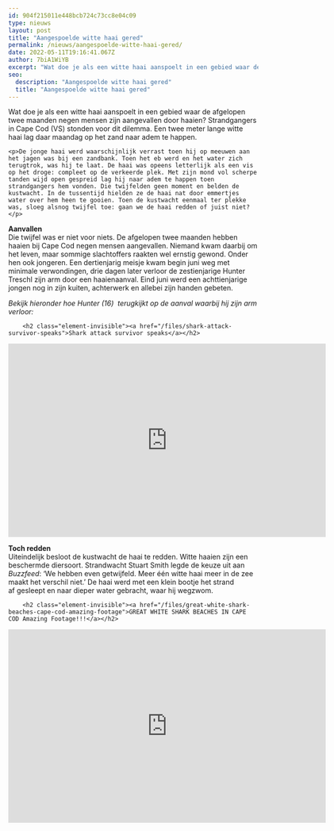 ```yaml
---
id: 904f215011e448bcb724c73cc8e04c09
type: nieuws
layout: post
title: "Aangespoelde witte haai gered"
permalink: /nieuws/aangespoelde-witte-haai-gered/
date: 2022-05-11T19:16:41.067Z
author: 7biA1WiYB
excerpt: "Wat doe je als een witte haai aanspoelt in een gebied waar de afgelopen twee maanden negen mensen zijn aangevallen door haaien? Strandgangers in Cape Cod (VS) stonden voor dit dilemma. Een twee meter lange witte haai lag daar maandag op het zand naar adem te happen.  "
seo:
  description: "Aangespoelde witte haai gered"
  title: "Aangespoelde witte haai gered"
---
```

Wat doe je als een witte haai aanspoelt in een gebied waar de afgelopen twee maanden negen mensen zijn aangevallen door haaien? Strandgangers in Cape Cod (VS) stonden voor dit dilemma. Een twee meter lange witte haai lag daar maandag op het zand naar adem te happen.  

    <p>De jonge haai werd waarschijnlijk verrast toen hij op meeuwen aan het jagen was bij een zandbank. Toen het eb werd en het water zich terugtrok, was hij te laat. De haai was opeens letterlijk als een vis op het droge: compleet op de verkeerde plek. Met zijn mond vol scherpe tanden wijd open gespreid lag hij naar adem te happen toen strandgangers hem vonden. Die twijfelden geen moment en belden de kustwacht. In de tussentijd hielden ze de haai nat door emmertjes water over hem heen te gooien. Toen de kustwacht eenmaal ter plekke was, sloeg alsnog twijfel toe: gaan we de haai redden of juist niet?</p>
<p><strong>Aanvallen</strong><br>Die twijfel was er niet voor niets. De afgelopen twee maanden hebben haaien bij Cape Cod negen mensen aangevallen. Niemand kwam daarbij om het leven, maar sommige slachtoffers raakten wel ernstig gewond. Onder hen ook jongeren. Een dertienjarig meisje kwam begin juni weg met minimale verwondingen, drie dagen later verloor de zestienjarige Hunter Treschl zijn arm door een haaienaanval. Eind juni werd een achttienjarige jongen nog in zijn kuiten, achterwerk en allebei zijn handen gebeten.</p>
<p><em>Bekijk hieronder hoe Hunter (16)  terugkijkt op de aanval waarbij hij zijn arm verloor:</em></p>
<p><div class="media media-element-container media-default"><div id="file-5251" class="file file-video file-video-youtube">

        <h2 class="element-invisible"><a href="/files/shark-attack-survivor-speaks">Shark attack survivor speaks</a></h2>
    
  
  <div class="content">
    <div class="media-youtube-video media-element file-default media-youtube-1">
  <iframe class="media-youtube-player" width="640" height="390" title="Shark attack survivor speaks" src="https://www.youtube.com/embed/dBI7TAhsiaI?wmode=opaque&controls=" name="Shark attack survivor speaks" frameborder="0" allowfullscreen="">Video van Shark attack survivor speaks</iframe>
</div>
  </div>

  
</div>
</div>
<p><strong>Toch redden</strong><br>Uiteindelijk besloot de kustwacht de haai te redden. Witte haaien zijn een beschermde diersoort. Strandwacht Stuart Smith legde de keuze uit aan <em>Buzzfeed</em>: ‘We hebben even getwijfeld. Meer één witte haai meer in de zee maakt het verschil niet.’ De haai werd met een klein bootje het strand af gesleept en naar dieper water gebracht, waar hij wegzwom.</p>
<p><div class="media media-element-container media-default"><div id="file-5250" class="file file-video file-video-youtube">

        <h2 class="element-invisible"><a href="/files/great-white-shark-beaches-cape-cod-amazing-footage">GREAT WHITE SHARK BEACHES IN CAPE COD Amazing Footage!!!</a></h2>
    
  
  <div class="content">
    <div class="media-youtube-video media-element file-default media-youtube-2">
  <iframe class="media-youtube-player" width="640" height="390" title="GREAT WHITE SHARK BEACHES IN CAPE COD Amazing Footage!!!" src="https://www.youtube.com/embed/p444Zf-gcHU?wmode=opaque&controls=" name="GREAT WHITE SHARK BEACHES IN CAPE COD Amazing Footage!!!" frameborder="0" allowfullscreen="">Video van GREAT WHITE SHARK BEACHES IN CAPE COD Amazing Footage!!!</iframe>
</div>
  </div>

  
</div>
</div>
<p> </p>  
